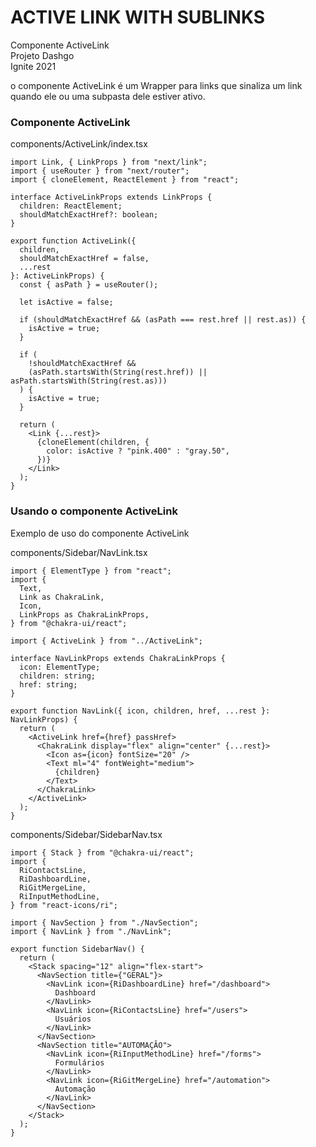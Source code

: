 # ACTIVE LINK WITH SUBLINKS

Componente ActiveLink <br>
Projeto Dashgo <br>
Ignite 2021 <br>

o componente ActiveLink é um Wrapper para links que sinaliza um link quando ele ou uma subpasta dele estiver ativo.

### Componente ActiveLink

components/ActiveLink/index.tsx

```tsx
import Link, { LinkProps } from "next/link";
import { useRouter } from "next/router";
import { cloneElement, ReactElement } from "react";

interface ActiveLinkProps extends LinkProps {
  children: ReactElement;
  shouldMatchExactHref?: boolean;
}

export function ActiveLink({
  children,
  shouldMatchExactHref = false,
  ...rest
}: ActiveLinkProps) {
  const { asPath } = useRouter();

  let isActive = false;

  if (shouldMatchExactHref && (asPath === rest.href || rest.as)) {
    isActive = true;
  }

  if (
    !shouldMatchExactHref &&
    (asPath.startsWith(String(rest.href)) || asPath.startsWith(String(rest.as)))
  ) {
    isActive = true;
  }

  return (
    <Link {...rest}>
      {cloneElement(children, {
        color: isActive ? "pink.400" : "gray.50",
      })}
    </Link>
  );
}
```

### Usando o componente ActiveLink

Exemplo de uso do componente ActiveLink

components/Sidebar/NavLink.tsx

```tsx
import { ElementType } from "react";
import {
  Text,
  Link as ChakraLink,
  Icon,
  LinkProps as ChakraLinkProps,
} from "@chakra-ui/react";

import { ActiveLink } from "../ActiveLink";

interface NavLinkProps extends ChakraLinkProps {
  icon: ElementType;
  children: string;
  href: string;
}

export function NavLink({ icon, children, href, ...rest }: NavLinkProps) {
  return (
    <ActiveLink href={href} passHref>
      <ChakraLink display="flex" align="center" {...rest}>
        <Icon as={icon} fontSize="20" />
        <Text ml="4" fontWeight="medium">
          {children}
        </Text>
      </ChakraLink>
    </ActiveLink>
  );
}
```

components/Sidebar/SidebarNav.tsx

```tsx
import { Stack } from "@chakra-ui/react";
import {
  RiContactsLine,
  RiDashboardLine,
  RiGitMergeLine,
  RiInputMethodLine,
} from "react-icons/ri";

import { NavSection } from "./NavSection";
import { NavLink } from "./NavLink";

export function SidebarNav() {
  return (
    <Stack spacing="12" align="flex-start">
      <NavSection title={"GERAL"}>
        <NavLink icon={RiDashboardLine} href="/dashboard">
          Dashboard
        </NavLink>
        <NavLink icon={RiContactsLine} href="/users">
          Usuários
        </NavLink>
      </NavSection>
      <NavSection title="AUTOMAÇÃO">
        <NavLink icon={RiInputMethodLine} href="/forms">
          Formulários
        </NavLink>
        <NavLink icon={RiGitMergeLine} href="/automation">
          Automação
        </NavLink>
      </NavSection>
    </Stack>
  );
}
```
